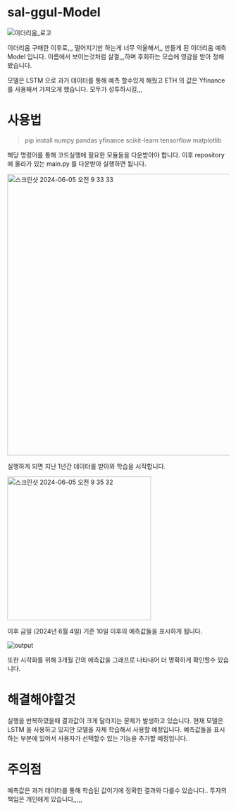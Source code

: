 # sal-ggul-Model

![이더리움_로고](https://github.com/sal-ggul/sal-ggul-Model/assets/101933437/b5e3ec42-bc46-4d11-bb51-ab4ca99a0acc)

이더리움 구매한 이후로,,, 떨어지기만 하는게 너무 억울해서,, 만들게 된 이더리움 예측 Model 입니다.
이름에서 보이는것처럼 살껄,,,하며 후회하는 모습에 영감을 받아 정해봤습니다.

모델은 LSTM 으로 과거 데이터를 통해 예측 할수있게 해줬고 ETH 의 값은 Yfinance 를 사용해서 가져오게 했습니다.
모두가 성투하시길,,,


# 사용법

> pip install numpy pandas yfinance scikit-learn tensorflow matplotlib

해당 명령어를 통해 코드실행에 필요한 모듈들을 다운받아야 합니다.
이후 repository 에 올라가 있는 main.py 를 다운받아 실행하면 됩니다.

<img width="638" alt="스크린샷 2024-06-05 오전 9 33 33" src="https://github.com/sal-ggul/sal-ggul-Model/assets/101933437/30f129b5-2960-4e4f-ab17-a498ecb50682">

실행하게 되면 지난 1년간 데이터를 받아와 학습을 시작합니다.

<img width="326" alt="스크린샷 2024-06-05 오전 9 35 32" src="https://github.com/sal-ggul/sal-ggul-Model/assets/101933437/a2114973-66e3-4d9b-b2f4-eb34006d38da">

이후 금일 (2024년 6월 4일) 기준 10일 이후의 예측값들을 표시하게 됩니다.

![output](https://github.com/sal-ggul/sal-ggul-Model/assets/101933437/bbbb4335-7938-4522-9807-fc8f49e9423c)

또한 시각화를 위해 3개월 간의 에측값을 그래프로 나타내어 더 명확하게 확인할수 있습니다.


# 해결해야할것

실행을 반복하였을때 결과값이 크게 달라지는 문제가 발생하고 있습니다.
현재 모델은 LSTM 을 사용하고 있지만 모델을 자체 학습해서 사용할 예정입니다.
예측값들을 표시하는 부분에 있어서 사용자가 선택할수 있는 기능을 추가할 예정입니다.


# 주의점

예측값은 과거 데이터를 통해 학습된 값이기에 정확한 결과와 다를수 있습니다..
투자의 책임은 개인에게 있습니다,,,,,

